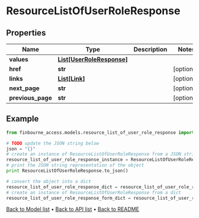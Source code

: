 # ResourceListOfUserRoleResponse


## Properties
Name | Type | Description | Notes
------------ | ------------- | ------------- | -------------
**values** | [**List[UserRoleResponse]**](UserRoleResponse.md) |  | 
**href** | **str** |  | [optional] 
**links** | [**List[Link]**](Link.md) |  | [optional] 
**next_page** | **str** |  | [optional] 
**previous_page** | **str** |  | [optional] 

## Example

```python
from finbourne_access.models.resource_list_of_user_role_response import ResourceListOfUserRoleResponse

# TODO update the JSON string below
json = "{}"
# create an instance of ResourceListOfUserRoleResponse from a JSON string
resource_list_of_user_role_response_instance = ResourceListOfUserRoleResponse.from_json(json)
# print the JSON string representation of the object
print ResourceListOfUserRoleResponse.to_json()

# convert the object into a dict
resource_list_of_user_role_response_dict = resource_list_of_user_role_response_instance.to_dict()
# create an instance of ResourceListOfUserRoleResponse from a dict
resource_list_of_user_role_response_form_dict = resource_list_of_user_role_response.from_dict(resource_list_of_user_role_response_dict)
```
[Back to Model list](../README.md#documentation-for-models) &#8226; [Back to API list](../README.md#documentation-for-api-endpoints) &#8226; [Back to README](../README.md)


